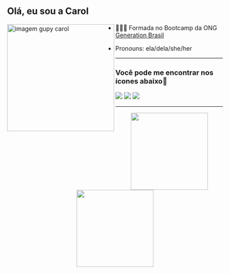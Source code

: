 ## Olá, eu sou a Carol

<img src="https://i.imgur.com/iWePMCC.jpg" align="left" alt="imagem gupy carol" width="250"/>

- 👩🏽‍💻 Formada no Bootcamp da ONG [Generation Brasil](https://brazil.generation.org) 


- Pronouns: ela/dela/she/her

<hr>
<p>
  <h3> Você pode me encontrar nos ícones abaixo📍 </h3>
  
   <a href="https://www.instagram.com/riza_rtz/"><img src="https://img.shields.io/badge/-Instagram-%23E4405F?style=for-the-badge&logo=instagram&logoColor=white" target="_blank"></a>
  <a href = "mailto:carolinecalixto.santos@gmail.com"><img src="https://img.shields.io/badge/-Gmail-%23333?style=for-the-badge&logo=gmail&logoColor=white" target="_blank"></a>
  <a href="https://www.linkedin.com/in/carolinecolares/" target="_blank"><img src="https://img.shields.io/badge/-LinkedIn-%230077B5?style=for-the-badge&logo=linkedin&logoColor=white" target="_blank"></a>

<hr>

<div align="center">
  <a href="https://github.com/Caroline-Calixto/">
  <img height="180em" src="https://github-readme-stats.vercel.app/api?username=caroline-calixto&show_icons=true&theme=dracula&include_all_commits=true&count_private=true"/>
  <img height="180em" src="https://github-readme-stats.vercel.app/api/top-langs/?username=caroline-calixto&layout=compact&langs_count=7&theme=dracula"/>
</div>
      
 

